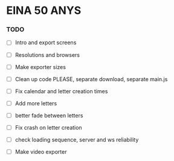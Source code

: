 # EINA 50 ANYS

### TODO


- [ ] Intro and export screens
- [ ] Resolutions and browsers
- [ ] Make exporter sizes
- [ ] Clean up code PLEASE, separate download, separate main.js

- [ ] Fix calendar and letter creation times
- [ ] Add more letters

- [ ] better fade between letters
- [ ] Fix crash on letter creation
- [ ] check loading sequence, server and ws reliability

- [ ] Make video exporter
